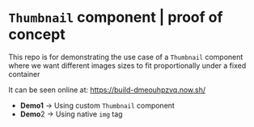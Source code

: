 # `Thumbnail` component | proof of concept

This repo is for demonstrating the use case of a `Thumbnail` component where we want different images sizes to fit proportionally under a fixed container

It can be seen online at: https://build-dmeouhpzvq.now.sh/
- **Demo1** → Using custom `Thumbnail` component
- **Demo**2 → Using native `img` tag